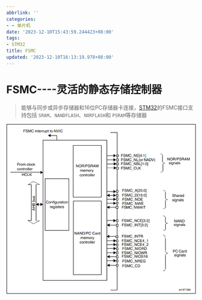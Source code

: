 ```yaml
---
abbrlink: ''
categories:
- - 单片机
date: '2023-12-10T15:43:59.244423+08:00'
tags:
- STM32
title: FSMC
updated: '2023-12-10T16:13:19.978+08:00'
---
```

# FSMC----灵活的静态存储控制器

> 能够与同步或异步存储器和16位PC存储器卡连接，[STM32](https://so.csdn.net/so/search?q=STM32&spm=1001.2101.3001.7020)的FSMC接口支持包括 `SRAM`、`NANDFLASH`、`NORFLASH`和 `PSRAM`等存储器

![fsmc框图](https://github.com/leioukupo/img/blob/main/fsmc.png)
